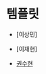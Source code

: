 # 템플릿

- [이상민]

- [이재현]

- [권수현](https://github.com/GDSC-KNU/3rd-study-backend-2/files/12878149/3.1.pdf)

